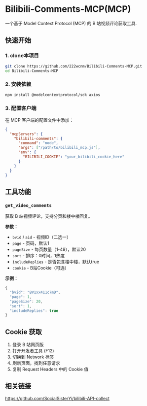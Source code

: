 # Bilibili-Comments-MCP(MCP)

一个基于 Model Context Protocol (MCP) 的 B 站视频评论获取工具.

## 快速开始

### 1. clone本项目
```bash
git clone https://github.com/222wcnm/Bilibili-Comments-MCP.git
cd Bilibili-Comments-MCP
```


### 2. 安装依赖
```bash
npm install @modelcontextprotocol/sdk axios
```

### 3. 配置客户端
在 MCP 客户端的配置文件中添加：

```json
{
  "mcpServers": {
    "bilibili-comments": {
      "command": "node",
      "args": ["/path/to/bilibili_mcp.js"],
      "env": {
        "BILIBILI_COOKIE": "your_bilibili_cookie_here"
      }
    }
  }
}
```

## 工具功能

### `get_video_comments`
获取 B 站视频评论，支持分页和楼中楼回复。

**参数：**
- `bvid` / `aid` - 视频ID（二选一）
- `page` - 页码，默认1
- `pageSize` - 每页数量（1-49），默认20
- `sort` - 排序：0时间，1热度
- `includeReplies` - 是否包含楼中楼，默认true
- `cookie` - B站Cookie（可选）

**示例：**
```javascript
{
  "bvid": "BV1xx411c7mD",
  "page": 1,
  "pageSize": 20,
  "sort": 1,
  "includeReplies": true
}
```

## Cookie 获取

1. 登录 B 站网页版
2. 打开开发者工具 (F12)
3. 切换到 Network 标签
4. 刷新页面，找到任意请求
5. 复制 Request Headers 中的 Cookie 值

## 相关链接

https://github.com/SocialSisterYi/bilibili-API-collect
